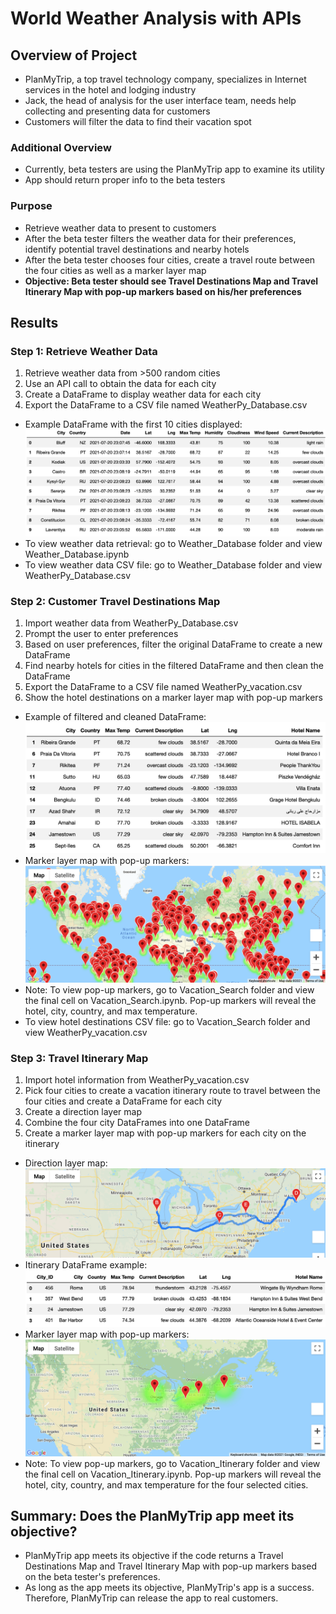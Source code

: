 # World Weather Analysis with APIs

## Overview of Project

* PlanMyTrip, a top travel technology company, specializes in Internet services in the hotel and lodging industry
* Jack, the head of analysis for the user interface team, needs help collecting and presenting data for customers
* Customers will filter the data to find their vacation spot

### Additional Overview
* Currently, beta testers are using the PlanMyTrip app to examine its utility 
* App should return proper info to the beta testers 

### Purpose

* Retrieve weather data to present to customers
* After the beta tester filters the weather data for their preferences, identify potential travel destinations and nearby hotels 
* After the beta tester chooses four cities, create a travel route between the four cities as well as a marker layer map
* **Objective: Beta tester should see Travel Destinations Map and Travel Itinerary Map with pop-up markers based on his/her preferences** 

## Results

### Step 1: Retrieve Weather Data

1. Retrieve weather data from >500 random cities
2. Use an API call to obtain the data for each city 
3. Create a DataFrame to display weather data for each city 
4. Export the DataFrame to a CSV file named WeatherPy_Database.csv

* Example DataFrame with the first 10 cities displayed: ![Example_df](Weather_Database/Example_df.png)
* To view weather data retrieval: go to Weather_Database folder and view Weather_Database.ipynb
* To view weather data CSV file: go to Weather_Database folder and view WeatherPy_Database.csv

### Step 2: Customer Travel Destinations Map

1. Import weather data from WeatherPy_Database.csv
2. Prompt the user to enter preferences
3. Based on user preferences, filter the original DataFrame to create a new DataFrame 
4. Find nearby hotels for cities in the filtered DataFrame and then clean the DataFrame 
5. Export the DataFrame to a CSV file named WeatherPy_vacation.csv
6. Show the hotel destinations on a marker layer map with pop-up markers 

* Example of filtered and cleaned DataFrame: ![Clean_hotel_df](Vacation_Search/Clean_hotel_df.png)
* Marker layer map with pop-up markers: ![WeatherPy_vacation_map](Vacation_Search/WeatherPy_vacation_map.png)
* Note: To view pop-up markers, go to Vacation_Search folder and view the final cell on Vacation_Search.ipynb. Pop-up markers will reveal the hotel, city, country, and max temperature.  
* To view hotel destinations CSV file: go to Vacation_Search folder and view WeatherPy_vacation.csv 

### Step 3: Travel Itinerary Map

1. Import hotel information from WeatherPy_vacation.csv
2. Pick four cities to create a vacation itinerary route to travel between the four cities and create a DataFrame for each city 
3. Create a direction layer map
4. Combine the four city DataFrames into one DataFrame
5. Create a marker layer map with pop-up markers for each city on the itinerary 

* Direction layer map: ![WeatherPy_travel_map](Vacation_Itinerary/WeatherPy_travel_map.png)
* Itinerary DataFrame example: ![Itinerary_df](Vacation_Itinerary/Itinerary_df.png)
* Marker layer map with pop-up markers: ![WeatherPy_travel_map_markers](Vacation_Itinerary/WeatherPy_travel_map_markers.png)
* Note: To view pop-up markers, go to Vacation_Itinerary folder and view the final cell on Vacation_Itinerary.ipynb. Pop-up markers will reveal the hotel, city, country, and max temperature for the four selected cities. 

## Summary: Does the PlanMyTrip app meet its objective? 

* PlanMyTrip app meets its objective if the code returns a Travel Destinations Map and Travel Itinerary Map with pop-up markers based on the beta tester's preferences.
* As long as the app meets its objective, PlanMyTrip's app is a success. Therefore, PlanMyTrip can release the app to real customers. 